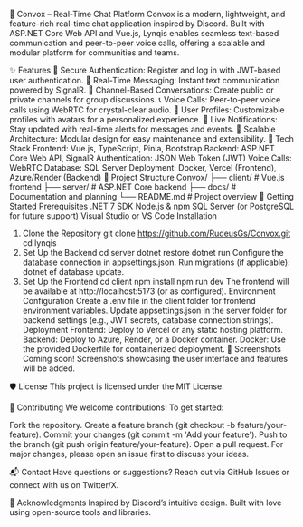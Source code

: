🧭 Convox – Real-Time Chat Platform
Convox is a modern, lightweight, and feature-rich real-time chat application inspired by Discord. Built with ASP.NET Core Web API and Vue.js, Lynqis enables seamless text-based communication and peer-to-peer voice calls, offering a scalable and modular platform for communities and teams.

✨ Features
🔐 Secure Authentication: Register and log in with JWT-based user authentication.
💬 Real-Time Messaging: Instant text communication powered by SignalR.
📁 Channel-Based Conversations: Create public or private channels for group discussions.
📞 Voice Calls: Peer-to-peer voice calls using WebRTC for crystal-clear audio.
👤 User Profiles: Customizable profiles with avatars for a personalized experience.
🔔 Live Notifications: Stay updated with real-time alerts for messages and events.
🧱 Scalable Architecture: Modular design for easy maintenance and extensibility.
🧰 Tech Stack
Frontend: Vue.js, TypeScript, Pinia, Bootstrap
Backend: ASP.NET Core Web API, SignalR
Authentication: JSON Web Token (JWT)
Voice Calls: WebRTC
Database: SQL Server
Deployment: Docker, Vercel (Frontend), Azure/Render (Backend)
📁 Project Structure
Convox/
├── client/          # Vue.js frontend
├── server/          # ASP.NET Core backend
├── docs/            # Documentation and planning
└── README.md        # Project overview
🚀 Getting Started
Prerequisites
.NET 7 SDK
Node.js & npm
SQL Server (or PostgreSQL for future support)
Visual Studio or VS Code
Installation
1. Clone the Repository
git clone https://github.com/RudeusGs/Convox.git
cd lynqis
2. Set Up the Backend
cd server
dotnet restore
dotnet run
Configure the database connection in appsettings.json.
Run migrations (if applicable): dotnet ef database update.
3. Set Up the Frontend
cd client
npm install
npm run dev
The frontend will be available at http://localhost:5173 (or as configured).
Environment Configuration
Create a .env file in the client folder for frontend environment variables.
Update appsettings.json in the server folder for backend settings (e.g., JWT secrets, database connection strings).
Deployment
Frontend: Deploy to Vercel or any static hosting platform.
Backend: Deploy to Azure, Render, or a Docker container.
Docker: Use the provided Dockerfile for containerized deployment.
📸 Screenshots
Coming soon! Screenshots showcasing the user interface and features will be added.

🛡️ License
This project is licensed under the MIT License.

🤝 Contributing
We welcome contributions! To get started:

Fork the repository.
Create a feature branch (git checkout -b feature/your-feature).
Commit your changes (git commit -m 'Add your feature').
Push to the branch (git push origin feature/your-feature).
Open a pull request.
For major changes, please open an issue first to discuss your ideas.

📬 Contact
Have questions or suggestions? Reach out via GitHub Issues or connect with us on Twitter/X.

🌟 Acknowledgments
Inspired by Discord’s intuitive design.
Built with love using open-source tools and libraries.
